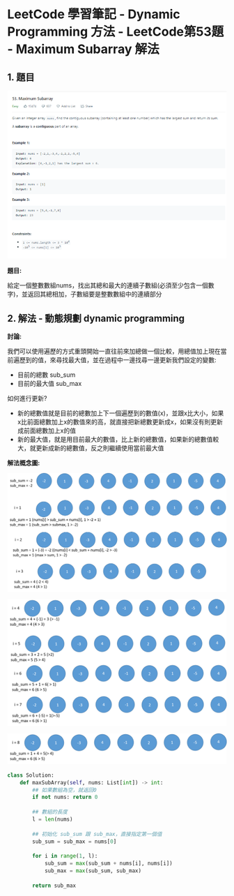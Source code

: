 # LeetCode 學習筆記 - Dynamic Programming 方法 - LeetCode第53題 - Maximum Subarray 解法



## 1. 題目



![image1](images\image1.PNG)

**題目:**

給定一個整數數組nums，找出其總和最大的連續子數組(必須至少包含一個數字)，並返回其總相加，子數組要是整數數組中的連續部分



## 2. 解法 - 動態規劃 dynamic programming





**討論:**

我們可以使用遍歷的方式重頭開始一直往前來加總做一個比較，用總值加上現在當前遍歷到的值，來尋找最大值，並在過程中一邊找尋一邊更新我們設定的變數:

+ 目前的總數 sub_sum
+ 目前的最大值 sub_max

如何進行更新?

+ 新的總數值就是目前的總數加上下一個遍歷到的數值(x)，並跟x比大小，如果x比前面總數加上x的數值來的高，就直接把新總數更新成x，如果沒有則更新成前面總數加上x的值
+ 新的最大值，就是用目前最大的數值，比上新的總數值，如果新的總數值較大，就更新成新的總數值，反之則繼續使用當前最大值





**解法概念圖:**



![image2](images\image2.png)



![image3](images\image3.png)



![image4](images\image4.png)



```Python
class Solution:
    def maxSubArray(self, nums: List[int]) -> int:
        ## 如果數組為空，就返回0
        if not nums: return 0
        
        ## 數組的長度
        l = len(nums)
        
        ## 初始化 sub_sum 跟 sub_max，直接指定第一個值
        sub_sum = sub_max = nums[0]
        
        for i in range(1, l):
            sub_sum = max(sub_sum + nums[i], nums[i])
            sub_max = max(sub_sum, sub_max)
            
        return sub_max
```


